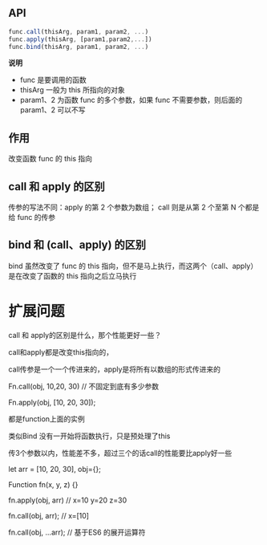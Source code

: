 ## API

```js
func.call(thisArg, param1, param2, ...)
func.apply(thisArg, [param1,param2,...])
func.bind(thisArg, param1, param2, ...)
```

**说明**

- func 是要调用的函数
- thisArg 一般为 this 所指向的对象
- param1、2 为函数 func 的多个参数，如果 func 不需要参数，则后面的 param1、2 可以不写



## 作用

改变函数 func 的 this 指向



## call 和 apply 的区别

传参的写法不同：apply 的第 2 个参数为数组； call 则是从第 2 个至第 N 个都是给 func 的传参



## bind 和 (call、apply) 的区别

bind 虽然改变了 func 的 this 指向，但不是马上执行，而这两个（call、apply）是在改变了函数的 this 指向之后立马执行

# 扩展问题

call 和 apply的区别是什么，那个性能更好一些？

call和apply都是改变this指向的，

call传参是一个一个传进来的，apply是将所有以数组的形式传进来的

Fn.call(obj, 10,20, 30) // 不固定到底有多少参数

Fn.apply(obj, [10, 20, 30]);

都是function上面的实例

类似Bind 没有一开始将函数执行，只是预处理了this 

传3个参数以内，性能差不多，超过三个的话call的性能要比apply好一些



let arr = [10, 20, 30], obj={};

Function fn(x, y, z) {}

fn.apply(obj, arr)  // x=10 y=20 z=30

fn.call(obj, arr);	// x=[10]

fn.call(obj, ...arr); // 基于ES6 的展开运算符
